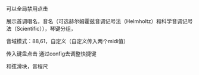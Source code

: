 可以全局禁用点击

展示首调唱名，音名（可选赫尔姆霍兹音调记号法（Helmholtz）和科学音调记号法（Scientific）），琴键分组，

音域模式：88,61，自定义（自定义传入两个midi值）

传入键盘点击
通过config去调整快捷键

和弦滑块，音程尺


